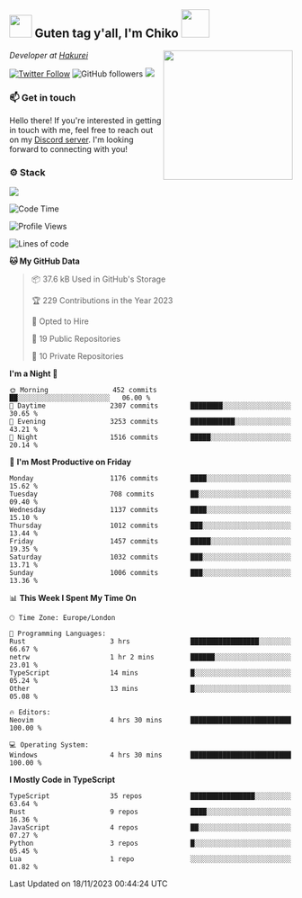 <h2><img src="https://cdn.discordapp.com/emojis/1100181376730402906.gif?quality=lossless" width="40"> Guten tag y'all, I'm Chiko <img src="https://a.ppy.sh/15907233" width="50"></h2>
<a href="https://twitter.com/Zzul0714/status/1654451338179395585?s=20"><img align='right' src="https://cdn.discordapp.com/attachments/1109162815866023976/1109163700583153705/FvXKt8paEAAR6Ak1.png" width="230"></a>
<p><em>Developer at <a href="https://github.com/hakureiapp">Hakurei</a></em></p>

[![Twitter Follow](https://img.shields.io/twitter/follow/chikoxq?label=Follow)](https://twitter.com/intent/follow?screen_name=chikoxq)
![GitHub followers](https://img.shields.io/github/followers/chikof?label=Follow&style=social)
![](https://komarev.com/ghpvc/?username=chikof&color=blue)

### 📫 Get in touch
Hello there! If you're interested in getting in touch with me, feel free to reach out on my [Discord server](https://discord.gg/sejc7TnX6N). I'm looking forward to connecting with you!

### ⚙️ Stack
![](https://skillicons.dev/icons?i=git,kubernetes,docker,js,ts,cloudflare,css,deno,express,graphql,html,mongodb,nestjs,py,react,apollo,bash,java,lua,nextjs,netlify,nodejs,ps,powershell,rust,neovim,tauri,sentry,postgres,tailwind,prisma,actix)

<!--START_SECTION:waka-->
![Code Time](http://img.shields.io/badge/Code%20Time-1%2C543%20hrs%2030%20mins-blue)

![Profile Views](http://img.shields.io/badge/Profile%20Views-0-blue)

![Lines of code](https://img.shields.io/badge/From%20Hello%20World%20I%27ve%20Written-6.9%20million%20lines%20of%20code-blue)

**🐱 My GitHub Data** 

> 📦 37.6 kB Used in GitHub's Storage 
 > 
> 🏆 229 Contributions in the Year 2023
 > 
> 💼 Opted to Hire
 > 
> 📜 19 Public Repositories 
 > 
> 🔑 10 Private Repositories 
 > 
**I'm a Night 🦉** 

```text
🌞 Morning                452 commits         ██░░░░░░░░░░░░░░░░░░░░░░░   06.00 % 
🌆 Daytime                2307 commits        ████████░░░░░░░░░░░░░░░░░   30.65 % 
🌃 Evening                3253 commits        ███████████░░░░░░░░░░░░░░   43.21 % 
🌙 Night                  1516 commits        █████░░░░░░░░░░░░░░░░░░░░   20.14 % 
```
📅 **I'm Most Productive on Friday** 

```text
Monday                   1176 commits        ████░░░░░░░░░░░░░░░░░░░░░   15.62 % 
Tuesday                  708 commits         ██░░░░░░░░░░░░░░░░░░░░░░░   09.40 % 
Wednesday                1137 commits        ████░░░░░░░░░░░░░░░░░░░░░   15.10 % 
Thursday                 1012 commits        ███░░░░░░░░░░░░░░░░░░░░░░   13.44 % 
Friday                   1457 commits        █████░░░░░░░░░░░░░░░░░░░░   19.35 % 
Saturday                 1032 commits        ███░░░░░░░░░░░░░░░░░░░░░░   13.71 % 
Sunday                   1006 commits        ███░░░░░░░░░░░░░░░░░░░░░░   13.36 % 
```


📊 **This Week I Spent My Time On** 

```text
🕑︎ Time Zone: Europe/London

💬 Programming Languages: 
Rust                     3 hrs               █████████████████░░░░░░░░   66.67 % 
netrw                    1 hr 2 mins         ██████░░░░░░░░░░░░░░░░░░░   23.01 % 
TypeScript               14 mins             █░░░░░░░░░░░░░░░░░░░░░░░░   05.24 % 
Other                    13 mins             █░░░░░░░░░░░░░░░░░░░░░░░░   05.08 % 

🔥 Editors: 
Neovim                   4 hrs 30 mins       █████████████████████████   100.00 % 

💻 Operating System: 
Windows                  4 hrs 30 mins       █████████████████████████   100.00 % 
```

**I Mostly Code in TypeScript** 

```text
TypeScript               35 repos            ████████████████░░░░░░░░░   63.64 % 
Rust                     9 repos             ████░░░░░░░░░░░░░░░░░░░░░   16.36 % 
JavaScript               4 repos             ██░░░░░░░░░░░░░░░░░░░░░░░   07.27 % 
Python                   3 repos             █░░░░░░░░░░░░░░░░░░░░░░░░   05.45 % 
Lua                      1 repo              ░░░░░░░░░░░░░░░░░░░░░░░░░   01.82 % 
```




 Last Updated on 18/11/2023 00:44:24 UTC
<!--END_SECTION:waka-->


<!--
<p align="center">
     <a href="https://discord.gg/HhybNhchcC"><img src="https://invidget.switchblade.xyz/sejc7TnX6N" align="center" ><a>
</p> 
-->
